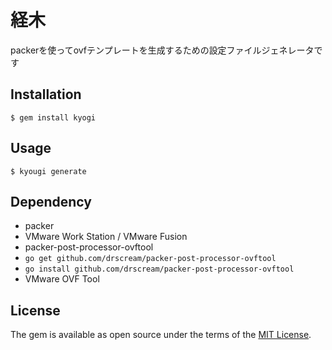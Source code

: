 経木
========

packerを使ってovfテンプレートを生成するための設定ファイルジェネレータです


Installation
--------

```
$ gem install kyogi
```


Usage
--------

```
$ kyougi generate
```


Dependency
--------

* packer
* VMware Work Station / VMware Fusion
* packer-post-processor-ovftool
 * `go get github.com/drscream/packer-post-processor-ovftool`
 * `go install github.com/drscream/packer-post-processor-ovftool`
* VMware OVF Tool


License
--------

The gem is available as open source under the terms of the [MIT License](http://opensource.org/licenses/MIT).

